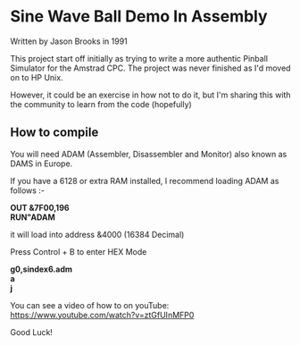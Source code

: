 # Sine Wave Ball Demo In Assembly
Written by Jason Brooks in 1991

This project start off initially as trying to write a more authentic Pinball Simulator for the Amstrad CPC.  The project was never finished as I'd moved on to HP Unix.

However, it could be an exercise in how not to do it, but I'm sharing this with the community to learn from the code (hopefully)

## How to compile

You will need ADAM (Assembler, Disassembler and Monitor) also known as DAMS in Europe.

If you have a 6128 or extra RAM installed, I recommend loading ADAM as follows :-

**OUT &7F00,196**  
**RUN"ADAM**  

it will load into address &4000 (16384 Decimal)

Press Control + B to enter HEX Mode

**g0,sindex6.adm**  
**a**  
**j**  


You can see a video of how to on youTube: https://www.youtube.com/watch?v=ztGfUInMFP0

Good Luck!
